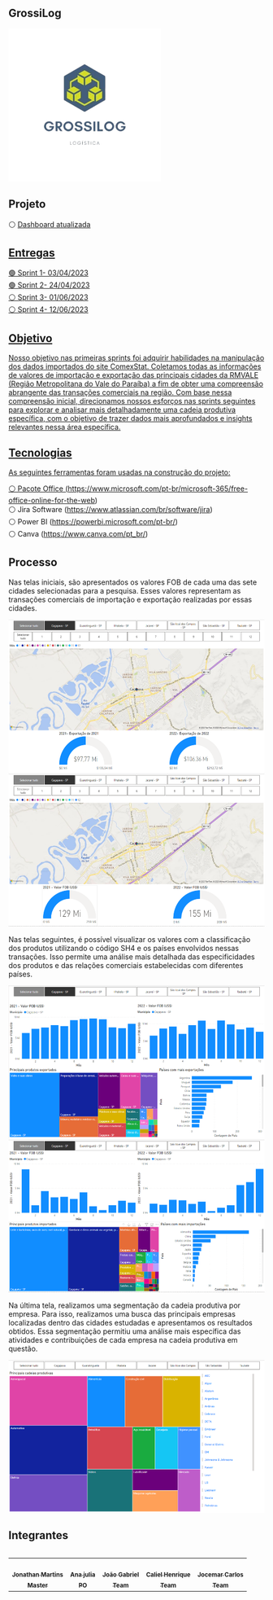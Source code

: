 ## GrossiLog

<div align="left">
  <img src="./Logo.png" height="300" width="300"/>
</div>

## Projeto
⚪ <a href="https://app.powerbi.com/Redirect?action=OpenApp&appId=66bdd59d-e517-4eed-a300-9fe6774afe9c&ctid=cf72e2bd-7a2b-4783-bdeb-39d57b07f76f"> Dashboard atualizada

## Entregas
🟢 Sprint 1- 03/04/2023<br /> 
🟢 Sprint 2- 24/04/2023<br /> 
⚪ Sprint 3- 01/06/2023<br /> 
⚪ Sprint 4- 12/06/2023

## Objetivo
Nosso objetivo nas primeiras sprints foi adquirir habilidades na manipulação dos dados importados do site ComexStat. Coletamos todas as informações de valores de importação e exportação das principais cidades da RMVALE (Região Metropolitana do Vale do Paraíba) a fim de obter uma compreensão abrangente das transações comerciais na região. Com base nessa compreensão inicial, direcionamos nossos esforços nas sprints seguintes para explorar e analisar mais detalhadamente uma cadeia produtiva específica, com o objetivo de trazer dados mais aprofundados e insights relevantes nessa área específica.

## Tecnologias

As seguintes ferramentas foram usadas na construção do projeto:

⚪ Pacote Office (https://www.microsoft.com/pt-br/microsoft-365/free-office-online-for-the-web)<br /> 
⚪ Jira Software (https://www.atlassian.com/br/software/jira)<br /> 
⚪ Power BI (https://powerbi.microsoft.com/pt-br/)<br />
⚪ Canva (https://www.canva.com/pt_br/)<br /> 

## Processo

Nas telas iniciais, são apresentados os valores FOB de cada uma das sete cidades selecionadas para a pesquisa. Esses valores representam as transações comerciais de importação e exportação realizadas por essas cidades.
  
<div align="left">
  <img src="./Imagens/1Dash.png" height="300" width="533"/>
</div>
<div align="left">
  <img src="./Imagens/3Dash.png" height="300" width="533"/>
</div>
  
Nas telas seguintes, é possível visualizar os valores com a classificação dos produtos utilizando o código SH4 e os países envolvidos nessas transações. Isso permite uma análise mais detalhada das especificidades dos produtos e das relações comerciais estabelecidas com diferentes países.
  
<div align="left">
  <img src="./Imagens/2Dash.png" height="300" width="533"/>
</div>
<div align="left">
  <img src="./Imagens/4Dash.png" height="300" width="533"/>
</div>
  
Na última tela, realizamos uma segmentação da cadeia produtiva por empresa. Para isso, realizamos uma busca das principais empresas localizadas dentro das cidades estudadas e apresentamos os resultados obtidos. Essa segmentação permitiu uma análise mais específica das atividades e contribuições de cada empresa na cadeia produtiva em questão.
  
<div align="left">
  <img src="./Imagens/5Dash.png" height="300" width="533"/>
</div>

## Integrantes 

<table align="left">
  <tr>
     <td align="center"><a href="https://github.com/Jhoww28"><img src="https://avatars.githubusercontent.com/u/128087120?v=4" width="100px;" alt=""/>        <br /><sub><b>Jonathan Martins<br>Master</b></sub></a><br /> 
     <td align="center"><a href="https://github.com/AnaJ240"><img src="https://avatars.githubusercontent.com/u/132076974?v=4" width="100px;" alt=""/>        <br /><sub><b>Ana julia<br>PO</b></sub></a><br />
     <td align="center"><a href="https://github.com/joaogabgr"><img src="https://avatars.githubusercontent.com/u/104585766?v=4" width="100px;" alt=""/>        <br /><sub><b>João Gabriel<br>Team</b></sub></a><br />
     <td align="center"><a href="https://github.com/Calszika2001"><img src="https://avatars.githubusercontent.com/u/131174544?v=4" width="100px;" alt=""/>        <br /><sub><b>Caliel Henrique<br>Team</b></sub></a><br />     
     <td align="center"><a href="https://github.com/JJI1012"><img src="https://avatars.githubusercontent.com/u/130483310?v=4" width="100px;" alt=""/>        <br /><sub><b>Jocemar Carlos<br>Team</b></sub></a><br />     
</table>
